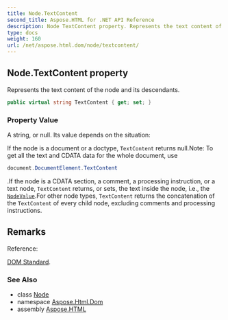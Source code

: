 ```yaml
---
title: Node.TextContent
second_title: Aspose.HTML for .NET API Reference
description: Node TextContent property. Represents the text content of the node and its descendants
type: docs
weight: 160
url: /net/aspose.html.dom/node/textcontent/
---
```

## Node.TextContent property

Represents the text content of the node and its descendants.

```csharp
public virtual string TextContent { get; set; }
```

### Property Value

A string, or null. Its value depends on the situation:

If the node is a document or a doctype, `TextContent` returns null.Note: To get all the text and CDATA data for the whole document, use

```csharp
document.DocumentElement.TextContent
```

.If the node is a CDATA section, a comment, a processing instruction, or a text node, `TextContent` returns, or sets, the text inside the node, i.e., the [`NodeValue`](../nodevalue/).For other node types, `TextContent` returns the concatenation of the `TextContent` of every child node, excluding comments and processing instructions.

## Remarks

Reference:

[DOM Standard](https://dom.spec.whatwg.org/#dom-node-textcontent).

### See Also

* class [Node](../)
* namespace [Aspose.Html.Dom](../../../aspose.html.dom/)
* assembly [Aspose.HTML](../../../)
